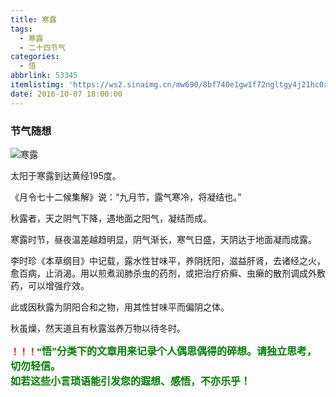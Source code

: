 ```yaml
---
title: 寒露
tags:
  - 寒露
  - 二十四节气
categories:
  - 悟
abbrlink: 53345
itemlistimg: 'https://ws2.sinaimg.cn/mw690/8bf740e1gw1f72ngltgy4j21hc0xcao1.jpg'
date: 2016-10-07 18:00:00
---
```

### 节气随想
![寒露](https://ws2.sinaimg.cn/mw690/8bf740e1gw1f72ngltgy4j21hc0xcao1.jpg)  

太阳于寒露到达黄经195度。  

《月令七十二候集解》说：“九月节，露气寒冷，将凝结也。”  

秋露者，天之阴气下降，遇地面之阳气，凝结而成。  

寒露时节，昼夜温差越趋明显，阴气渐长，寒气日盛，天阴达于地面凝而成露。  

李时珍《本草纲目》中记载，露水性甘味平，养阴抚阳，滋益肝肾，去诸经之火，愈百病，止消渴。用以煎煮润肺杀虫的药剂，或把治疗疥癣、虫癞的散剂调成外敷药，可以增强疗效。  

此或因秋露为阴阳合和之物，用其性甘味平而偏阴之体。  

秋虽燥，然天道且有秋露滋养万物以待冬时。  


**<font color=red>！！！</font><font color=green face=微软雅黑 size=3>“悟”分类下的文章用来记录个人偶思偶得的碎想。请独立思考，切勿轻信。  
如若这些小言琐语能引发您的遐想、感悟，不亦乐乎！</font>**